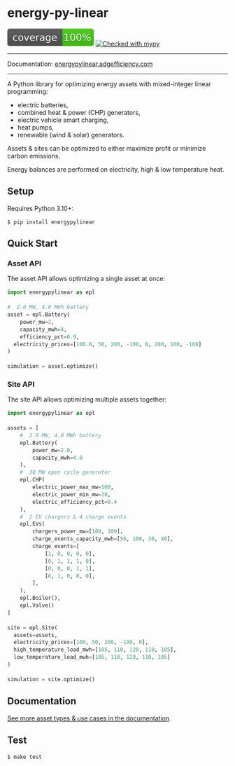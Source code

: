 # energy-py-linear

<img src="./static/coverage.svg"> [![Checked with mypy](https://www.mypy-lang.org/static/mypy_badge.svg)](https://mypy-lang.org/)

---

Documentation: [energypylinear.adgefficiency.com](https://energypylinear.adgefficiency.com/latest)

---

A Python library for optimizing energy assets with mixed-integer linear programming:

- electric batteries,
- combined heat & power (CHP) generators,
- electric vehicle smart charging,
- heat pumps,
- renewable (wind & solar) generators.

Assets & sites can be optimized to either maximize profit or minimize carbon emissions.

Energy balances are performed on electricity, high & low temperature heat.

## Setup

Requires Python 3.10+:

```shell-session
$ pip install energypylinear
```

## Quick Start

### Asset API

The asset API allows optimizing a single asset at once:

```python
import energypylinear as epl

#  2.0 MW, 4.0 MWh battery
asset = epl.Battery(
    power_mw=2,
    capacity_mwh=4,
    efficiency_pct=0.9,
  electricity_prices=[100.0, 50, 200, -100, 0, 200, 100, -100]
)

simulation = asset.optimize()
```

### Site API

The site API allows optimizing multiple assets together:

```python
import energypylinear as epl

assets = [
    #  2.0 MW, 4.0 MWh battery
    epl.Battery(
        power_mw=2.0,
        capacity_mwh=4.0
    ),
    #  30 MW open cycle generator
    epl.CHP(
        electric_power_max_mw=100,
        electric_power_min_mw=30,
        electric_efficiency_pct=0.4
    ),
    #  2 EV chargers & 4 charge events
    epl.EVs(
        chargers_power_mw=[100, 100],
        charge_events_capacity_mwh=[50, 100, 30, 40],
        charge_events=[
            [1, 0, 0, 0, 0],
            [0, 1, 1, 1, 0],
            [0, 0, 0, 1, 1],
            [0, 1, 0, 0, 0],
        ],
    ),
    epl.Boiler(),
    epl.Valve()
]

site = epl.Site(
  assets=assets,
  electricity_prices=[100, 50, 200, -100, 0],
  high_temperature_load_mwh=[105, 110, 120, 110, 105],
  low_temperature_load_mwh=[105, 110, 120, 110, 105]
)

simulation = site.optimize()
```

## Documentation

[See more asset types & use cases in the documentation](https://energypylinear.adgefficiency.com/latest).

## Test

```shell
$ make test
```
